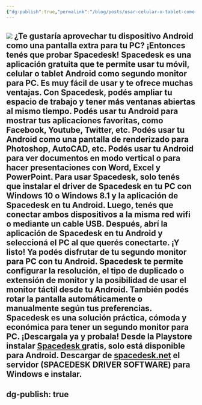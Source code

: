 ```yaml
---
{"dg-publish":true,"permalink":"/blog/posts/usar-celular-o-tablet-como-segunda-pantalla/"}
---
```


![](../fetched_images\2023-02-01_17-44-35_ONENOTE.png)
¿Te gustaría aprovechar tu dispositivo Android como una pantalla extra para tu PC? ¡Entonces tenés que probar Spacedesk\! Spacedesk es una aplicación gratuita que te permite usar tu móvil, celular o tablet Android como segundo monitor para PC. Es muy fácil de usar y te ofrece muchas ventajas.
Con Spacedesk, podés ampliar tu espacio de trabajo y tener más ventanas abiertas al mismo tiempo. Podés usar tu Android para mostrar tus aplicaciones favoritas, como Facebook, Youtube, Twitter, etc. Podés usar tu Android como una pantalla de renderizado para Photoshop, AutoCAD, etc. Podés usar tu Android para ver documentos en modo vertical o para hacer presentaciones con Word, Excel y PowerPoint.
Para usar Spacedesk, solo tenés que instalar el driver de Spacedesk en tu PC con Windows 10 o Windows 8.1 y la aplicación de Spacedesk en tu Android. Luego, tenés que conectar ambos dispositivos a la misma red wifi o mediante un cable USB. Después, abrí la aplicación de Spacedesk en tu Android y seleccioná el PC al que querés conectarte. ¡Y listo\! Ya podés disfrutar de tu segundo monitor para PC con tu Android.
Spacedesk te permite configurar la resolución, el tipo de duplicado o extensión de monitor y la posibilidad de usar el monitor táctil desde tu Android. También podés rotar la pantalla automáticamente o manualmente según tus preferencias. Spacedesk es una solución práctica, cómoda y económica para tener un segundo monitor para PC. ¡Descargala ya y probala\!
Desde la Playstore instalar [Spacedesk ](https://play.google.com/store/apps/details?id=ph.spacedesk.beta)gratis, solo está disponible para Android.
Descargar de [spacedesk.net](https://www.spacedesk.net/#download) el
    servidor \(SPACEDESK DRIVER SOFTWARE\) para Windows e instalar.
---
dg-publish: true
---
